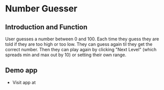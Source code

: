 
# Number Guesser


## Introduction and Function
User guesses a number between 0 and 100. Each time they guess they are told if they are too high or too low. They can guess 
again til they get the correct number. Then they can play again by clicking "Next Level" (which spreads min and max out by 10) 
or setting their own range. 

## Demo app 

* Visit app at 
